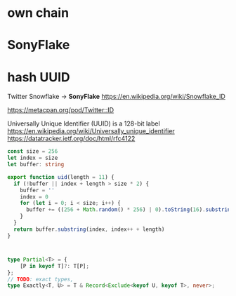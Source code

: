 # own chain

# SonyFlake
# hash UUID
Twitter Snowflake -> **SonyFlake**
https://en.wikipedia.org/wiki/Snowflake_ID


https://metacpan.org/pod/Twitter::ID

Universally Unique Identifier (UUID) is a 128-bit label
https://en.wikipedia.org/wiki/Universally_unique_identifier
https://datatracker.ietf.org/doc/html/rfc4122

```ts
const size = 256
let index = size
let buffer: string

export function uid(length = 11) {
  if (!buffer || index + length > size * 2) {
    buffer = ''
    index = 0
    for (let i = 0; i < size; i++) {
      buffer += ((256 + Math.random() * 256) | 0).toString(16).substring(1)
    }
  }
  return buffer.substring(index, index++ + length)
}
```
# 
```ts
type Partial<T> = {
    [P in keyof T]?: T[P];
};
// TODO: exact types,
type Exactly<T, U> = T & Record<Exclude<keyof U, keyof T>, never>;
```


